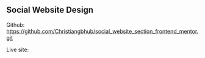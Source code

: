 ## Social Website Design
Github: https://github.com/Christiangbhub/social_website_section_frontend_mentor.git

Live site: 

